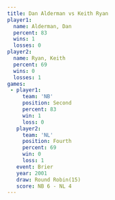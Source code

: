 ```yaml
---
title: Dan Alderman vs Keith Ryan
player1:             
  name: Alderman, Dan
  percent: 83        
  wins: 1            
  losses: 0          
player2:             
  name: Ryan, Keith  
  percent: 69        
  wins: 0            
  losses: 1          
games:
 - player1:          
     team: 'NB'      
     position: Second
     percent: 83     
     win: 1          
     loss: 0         
   player2:          
     team: 'NL'      
     position: Fourth
     percent: 69     
     win: 0          
     loss: 1         
   event: Brier         
   year: 2001           
   draw: Round Robin(15)
   score: NB 6 - NL 4   
---
```

